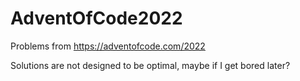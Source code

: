 # AdventOfCode2022
Problems from https://adventofcode.com/2022

Solutions are not designed to be optimal, maybe if I get bored later?
